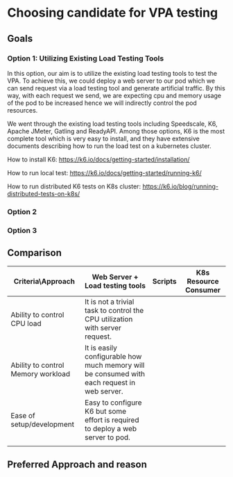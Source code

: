 # Choosing candidate for VPA testing

## Goals

### Option 1: Utilizing Existing Load Testing Tools

In this option, our aim is to utilize the existing load testing tools to test
the VPA. To achieve this, we could deploy a web server to our pod
which we can send request via a load testing tool and generate artificial traffic.
By this way, with each request we send, we are expecting cpu and memory usage of
the pod to be increased hence we will indirectly control the pod resources.

We went through the existing load testing tools including Speedscale, K6,
Apache JMeter, Gatling and ReadyAPI. Among those options, K6 is the most complete tool
which is very easy to install, and they have extensive documents describing 
how to run the load test on a kubernetes cluster.

How to install K6:
https://k6.io/docs/getting-started/installation/

How to run local test:
https://k6.io/docs/getting-started/running-k6/

How to run distributed K6 tests on K8s cluster:
https://k6.io/blog/running-distributed-tests-on-k8s/

### Option 2

### Option 3

## Comparison

| Criteria\Approach                  | Web Server + Load testing tools | Scripts | K8s Resource Consumer |
|------------------------------------|---------------------------------|---------|-----------------------|
| Ability to control CPU load        | It is not a trivial task to control the CPU utilization with server request.                               |         |                       |
| Ability to control Memory workload | It is easily configurable how much memory will be consumed with each request in web server.                                |         |                       |
| Ease of setup/development          | Easy to configure K6 but some effort is required to deploy a web server to pod. |         |                       |
|                                    |                                 |         |                       |

## Preferred Approach and reason

